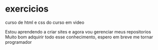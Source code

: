 # exercicios
curso de html e css do curso em video

Estou aprendendo a criar sites e agora vou gerenciar meus repositorios 
Muito bom adquirir todo esse conhecimento, espero em breve me tornar programador